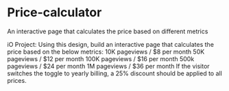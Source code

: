 # Price-calculator
An interactive page that calculates the price based on different metrics

iO Project:
Using this design, build an interactive page that calculates the price based on the below metrics:
10K pageviews / $8 per month
50K pageviews / $12 per month
100K pageviews / $16 per month
500k pageviews / $24 per month
1M pageviews / $36 per month
If the visitor switches the toggle to yearly billing, a 25% discount should be applied to all prices.
